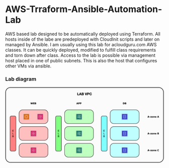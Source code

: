 # AWS-Trraform-Ansible-Automation-Lab

AWS based lab designed to be automatically deployed using Terraform. All hosts inside of the labe are predeployed with CloudInit scripts and later on managed by Ansible. I am usually using this lab for acloudguru.com AWS classes. It can be quickly deployed, modified to fulfill class requirements and torn down after class. Access to the lab is possible via management host placed in one of public subnets. This is also the host that configures other VMs via ansible.
  

### Lab diagram
![AWS lab diagram](https://github.com/ccie18643/AWS-Terraform-Ansible-Automation-Lab/blob/master/pictures/diag01.png)


